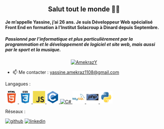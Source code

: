 <h2 align="center">Salut tout le monde 👋👋</h2>
<h4 align="left">Je m’appelle Yassine, j’ai 26 ans. Je suis Développeur Web spécialisé Front End en formation à l’Institut Solacroup à Dinard depuis Septembre.</h4>
<h5 align="left">Passionné par l’informatique et plus particulièrement par la programmation et le développement de logiciel et site web, mais aussi par le sport et la musique.</h5>
<p align="center"> <a href="https://github.com/ryo-ma/github-profile-trophy"><img src="https://github-profile-trophy.vercel.app/?username=quentiins" alt="AmekrazY" /></a> </p>

- 📫 Me contacter : yassine.amekraz1108@gmail.com 

Langagues : 

<p align="left"> <a href="https://www.w3.org/html/" target="_blank"> <img src="https://raw.githubusercontent.com/devicons/devicon/master/icons/html5/html5-original-wordmark.svg" alt="html5" width="40" height="40"/> </a> <a href="https://www.w3schools.com/css/" target="_blank"> <img src="https://raw.githubusercontent.com/devicons/devicon/master/icons/css3/css3-original-wordmark.svg" alt="css3" width="40" height="40"/> </a> <a href="https://developer.mozilla.org/en-US/docs/Web/JavaScript" target="_blank"> <img src="https://raw.githubusercontent.com/devicons/devicon/master/icons/javascript/javascript-original.svg" alt="javascript" width="40" height="40"/> </a> <a href="https://www.cprogramming.com/" target="_blank"> <img src="https://raw.githubusercontent.com/devicons/devicon/master/icons/c/c-original.svg" alt="c" width="40" height="40"/> </a> <a href="https://docs.microsoft.com/fr-fr/dotnet/csharp/" target="_blank"> <img src="https://upload.wikimedia.org/wikipedia/commons/thumb/0/0d/C_Sharp_wordmark.svg/800px-C_Sharp_wordmark.svg.png" alt="C#" width="40" height="40"/> </a>  <a href="https://www.mysql.com/" target="_blank"> <img src="https://raw.githubusercontent.com/devicons/devicon/master/icons/mysql/mysql-original-wordmark.svg" alt="mysql" width="40" height="40"/> </a>  <a href="https://www.php.net" target="_blank"> <img src="https://raw.githubusercontent.com/devicons/devicon/master/icons/php/php-original.svg" alt="php" width="40" height="40"/> </a> <a href="https://www.python.org" target="_blank"> <img src="https://raw.githubusercontent.com/devicons/devicon/master/icons/python/python-original.svg" alt="python" width="40" height="40"/> </a> </p>

Réseaux :

[<img src='https://cdn.jsdelivr.net/npm/simple-icons@3.0.1/icons/github.svg' alt='github' height='40'>](https://github.com/https://github.com/AmekrazY)  [<img src='https://cdn.jsdelivr.net/npm/simple-icons@3.0.1/icons/linkedin.svg' alt='linkedin' height='40'>](https://www.linkedin.com/in/https://www.linkedin.com/in/yassine-amekraz-05235b1a9//)  
